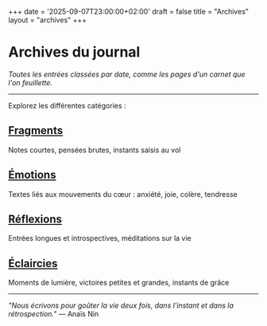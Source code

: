 +++
date = '2025-09-07T23:00:00+02:00'
draft = false
title = "Archives"
layout = "archives"
+++

# Archives du journal

*Toutes les entrées classées par date, comme les pages d'un carnet que l'on feuillette.*

---

Explorez les différentes catégories :

## [Fragments](/categories/fragments)
Notes courtes, pensées brutes, instants saisis au vol

## [Émotions](/categories/émotions)  
Textes liés aux mouvements du cœur : anxiété, joie, colère, tendresse

## [Réflexions](/categories/réflexions)
Entrées longues et introspectives, méditations sur la vie

## [Éclaircies](/categories/éclaircies)
Moments de lumière, victoires petites et grandes, instants de grâce

---

*"Nous écrivons pour goûter la vie deux fois, dans l'instant et dans la rétrospection."* — Anaïs Nin